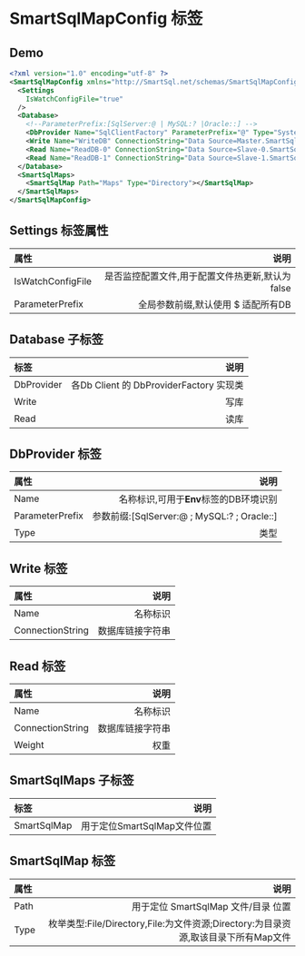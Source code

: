 # SmartSqlMapConfig 标签

## Demo

``` xml
<?xml version="1.0" encoding="utf-8" ?>
<SmartSqlMapConfig xmlns="http://SmartSql.net/schemas/SmartSqlMapConfig.xsd">
  <Settings
    IsWatchConfigFile="true"
  />
  <Database>
    <!--ParameterPrefix:[SqlServer:@ | MySQL:? |Oracle::] -->
    <DbProvider Name="SqlClientFactory" ParameterPrefix="@" Type="System.Data.SqlClient.SqlClientFactory,System.Data.SqlClient"/>
    <Write Name="WriteDB" ConnectionString="Data Source=Master.SmartSql.Net;database=SmartSqlDB;uid=sa;pwd=SmartSql.Net"/>
    <Read Name="ReadDB-0" ConnectionString="Data Source=Slave-0.SmartSql.Net;database=TestDB;uid=sa;pwd=SmartSql.net" Weight="80"/>
    <Read Name="ReadDB-1" ConnectionString="Data Source=Slave-1.SmartSql.Net;database=TestDB;uid=sa;pwd=SmartSql.net" Weight="80"/>
  </Database>
  <SmartSqlMaps>
    <SmartSqlMap Path="Maps" Type="Directory"></SmartSqlMap>
  </SmartSqlMaps>
</SmartSqlMapConfig>
```

## Settings 标签属性

| 属性           |    说明   |
| :---------     | --------:|
| IsWatchConfigFile  | 是否监控配置文件,用于配置文件热更新,默认为 false |
| ParameterPrefix | 全局参数前缀,默认使用 $ 适配所有DB |

## Database 子标签

| 标签           |    说明   |
| :---------     | --------:|
| DbProvider  | 各Db Client 的 DbProviderFactory 实现类 |
| Write | 写库 |
| Read | 读库 |

## DbProvider 标签

| 属性           |    说明   |
| :---------     | --------:|
| Name  | 名称标识,可用于**Env**标签的DB环境识别 |
| ParameterPrefix | 参数前缀:[SqlServer:@ ; MySQL:? ; Oracle::] |
| Type | 类型 |

## Write 标签

| 属性           |    说明   |
| :---------     | --------:|
| Name  | 名称标识 |
| ConnectionString | 数据库链接字符串 |

## Read 标签

| 属性           |    说明   |
| :---------     | --------:|
| Name  | 名称标识 |
| ConnectionString | 数据库链接字符串 |
| Weight | 权重 |

## SmartSqlMaps 子标签

| 标签           |    说明   |
| :---------     | --------:|
| SmartSqlMap  | 用于定位SmartSqlMap文件位置 |

## SmartSqlMap 标签

| 属性           |    说明   |
| :---------     | --------:|
| Path  | 用于定位 SmartSqlMap 文件/目录 位置 |
| Type | 枚举类型:File/Directory,File:为文件资源;Directory:为目录资源,取该目录下所有Map文件 |